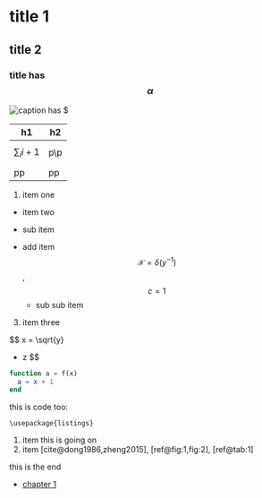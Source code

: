 <!-- latex
\documentclass{book}
\usepackage{graphicx}
\begin{document}
-->
# title 1
## title 2
### title has $$\alpha$$

<!-- set float="ht" width="0.8" label="fig:1" -->
![caption has $](img.png)

<!-- set caption="表格1 has % and $$\beta$$" columns="cc" float="ht" label="tab:1" -->
|h1|h2|
|--|--|
|$$\sum_i i+1$$|p\\p|
|pp|pp|
 1. item one
 *  item two
   - sub item
   + add item $$\mathcal{X}=\delta(y^{-1})$$, $$c=1$$
     * sub sub item
 3. item three

<!-- set label="equ:1" -->
$$
x = \sqrt{y}
+ z
$$

<!-- set caption="title of listing" -->
```matlab
function a = f(x)
  a = x + 1
end
```

this is code too:
```
\usepackage{listings}
```

1. item
this is going on
2. item [cite@dong1986,zheng2015], [ref@fig:1,fig:2], [ref@tab:1]

this is the end
* [chapter 1](chapter1.md)

<!-- latex
\end{document}
-->
